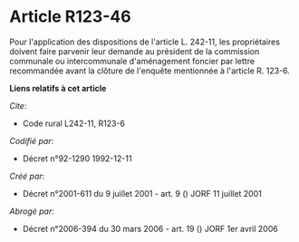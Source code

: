 # Article R123-46

Pour l'application des dispositions de l'article L. 242-11, les propriétaires doivent faire parvenir leur demande au
président de la commission communale ou intercommunale d'aménagement foncier par lettre recommandée avant la clôture de
l'enquête mentionnée à l'article R. 123-6.

**Liens relatifs à cet article**

_Cite_:

  - Code rural L242-11, R123-6

_Codifié par_:

  - Décret n°92-1290 1992-12-11

_Créé par_:

  - Décret n°2001-611 du 9 juillet 2001 - art. 9 () JORF 11 juillet 2001

_Abrogé par_:

  - Décret n°2006-394 du 30 mars 2006 - art. 19 () JORF 1er avril 2006
